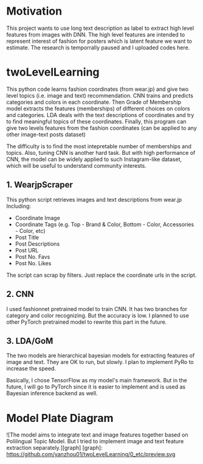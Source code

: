# Motivation
This project wants to use long text description as label to extract high level features from images with DNN. The high level features are intended to represent interest of fashion for posters which is latent feature we want to estimate. 
The research is temporrally paused and I uploaded codes here.

# twoLevelLearning
This python code learns fashion coordinates (from wear.jp) and give two level topics (i.e. image and text) recommendation.
CNN trains and predicts categories and colors in each coordinate. Then Grade of Membership model extracts the features (memberships) of different choices on colors and categories.
LDA deals with the text descriptions of coordinates and try to find meaningful topics of these coordinates.
Finally, this program can give two levels features from the fashion coordinates (can be applied to any other image-text posts dataset)

The difficulty is to find the most intepretable number of memberships and topics. Also, tuning CNN is another hard task.
But with high performance of CNN, the model can be widely applied to such Instagram-like dataset, which will be useful to understand community interests.

## 1. WearjpScraper
This python script retrieves images and text descriptions from wear.jp
Including:
- Coordinate Image
- Coordinate Tags (e.g. Top - Brand & Color, Bottom - Color, Accessories - Color, etc)
- Post Title
- Post Descriptions
- Post URL
- Post No. Favs
- Post No. Likes

The script can scrap by filters. Just replace the coordinate urls in the script.


## 2. CNN
I used fashionnet pretrained model to train CNN. It has two branches for category and color recognizing.
But the accuracy is low. I planned to use other PyTorch pretrained model to rewrite this part in the future.

## 3. LDA/GoM
The two models are hierarchical bayesian models for extracting features of image and text. They are OK to run, but slowly.
I plan to implement PyRo to increase the speed.

Basically, I chose TensorFlow as my model's main framework. But in the future, I will go to PyTorch since it is easier to implement and is used as Bayesian inference backend as well.

# Model Plate Diagram


![The model aims to integrate text and image features together based on Polilingual Topic Model. But I tried to implement image and text feature extraction separately.][graph]
[graph]: https://github.com/yanzhou01/twoLevelLearning/0_etc/preview.svg
